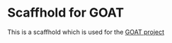 # Scaffhold for GOAT

This is a scaffhold which is used for the [GOAT project](https://github.com/peterszarvas94/goat)
